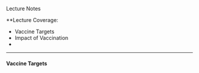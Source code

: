 Lecture Notes

**Lecture Coverage:
- Vaccine Targets
- Impact of Vaccination
- 

---
#### **Vaccine Targets**